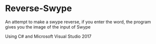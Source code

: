 # Reverse-Swype
An attempt to make a swype reverse, if you enter the word, the program gives you the image of the input of Swype

Using C# and Microsoft Visual Studio 2017

